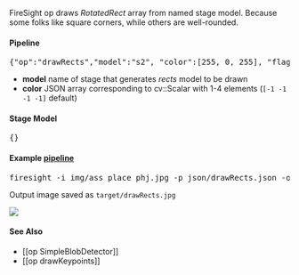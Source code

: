 FireSight op draws _RotatedRect_ array from named stage model.  Because some folks like square corners, while others are well-rounded.

#### Pipeline
<pre>{"op":"drawRects","model":"s2", "color":[255, 0, 255], "flags":5}</pre>
* **model** name of stage that generates _rects_ model to be drawn
* **color** JSON array corresponding to cv::Scalar with 1-4 elements (`[-1 -1 -1 -1]` default)

#### Stage Model
<pre>{}</pre>

#### Example [pipeline](https://github.com/firepick1/FireSight/blob/master/json/drawRects.json)
<pre>firesight -i img/ass_place_phj.jpg -p json/drawRects.json -o target/drawRects.jpg</pre>
Output image saved as `target/drawRects.jpg`

<img src="https://github.com/firepick1/FireSight/blob/master/img/drawRects.jpg?raw=true">

#### See Also
* [[op SimpleBlobDetector]]
* [[op drawKeypoints]]
